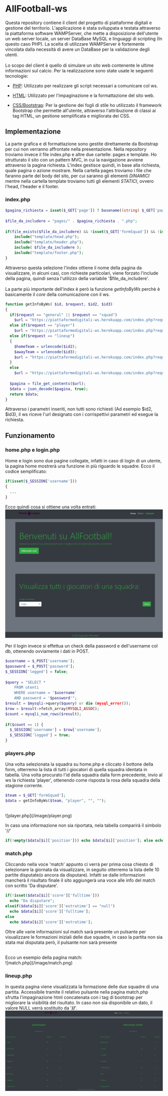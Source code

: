 # AllFootball-ws
Questa repository contiene il client del progetto di piattaforme digitali e gestione del territorio.
L'applicazione è stata sviluppata e testata attraverso la piattaforma software WAMPServer, che mette a disposizione dell'utente un web server locale, un server DataBase MySQL e linguaggi di scripting (In questo caso PHP). La scelta di utilizzare WAMPServer è fortemente vincolata dalla necessità di avere un DataBase per la validazione degli utenti. <br><br>
Lo scopo del client è quello di simulare un sito web contenente le ultime informazioni sul calcio. Per la realizzazione sono state usate le seguenti tecnologie:

  - [PHP](https://www.php.net/): Utilizzato per realizzare gli script necessari a comunicare col ws.

  - [HTML](https://it.wikipedia.org/wiki/HTML): Utilizzato per l'impaginazione e la formattazione del sito web.

  - [CSS/Bootstrap](https://getbootstrap.com/): Per la gestione dei fogli di stile ho utilizzato il framework Bootstrap che permette all'utente, attraverso l'attribuzione di classi ai tag HTML, un gestione semplificata e migliorata dei CSS.

## Implementazione
La parte grafica e di formattazione sono gestite direttamente da Bootstrap per cui non verranno affrontate nella presentazione.
Nella repository troviamo invece il file index.php e altre due cartelle: pages e template. Ho strutturato il sito con un pattern MVC, in cui la navigazione avviene attraverso la pagina richiesta. L'index gestisce quindi, in base alla richiesta, quale pagina o azione mostrare.
Nella cartella pages troviamo i file che faranno parte del body del sito, per cui saranno gli elementi <em>DINAMICI</em> mentre nella cartella
template troviamo tutti gli elementi <em>STATICI</em>, ovvero l'head, l'header e il footer.<br>

### index.php

```php
$pagina_richiesta = isset($_GET['page']) ? basename((string) $_GET['page']) : $pagina_di_default;

$file_da_includere = "pages/" . $pagina_richiesta . ".php";

if(file_exists($file_da_includere) && !isset($_GET['formSquad']) && !isset($_GET['fixId']) && !isset($_GET['daily_n'])){
    include("template/head.php");
    include("template/header.php");
    include( $file_da_includere );
    include("template/footer.php");
}
```

Attraverso questa selezione l'index ottiene il nome della pagina da visualizzare, in alcuni casi, con richieste particolari, viene forzato l'include della pagina, quindi senza l'utilizzo della variabile '$file_da_includere'.
<br><br>
La parte più importante dell'index è però la funzione <em>getInfoByWs</em> perchè è basicamente il <em>core</em> della comunicazione con il ws.
```php
function getInfoByWs( $id, $request, $id2, $id3)
{
  if($request == "general" || $request == "squad")
    $url = "https://piattaformedigitali-ws.herokuapp.com/index.php?request=". $request ."&league-id=". $id;
  else if($request == "player")
    $url = "https://piattaformedigitali-ws.herokuapp.com/index.php?request=player&team_id=". $id;
  else if($request == "lineup")
  {
    $homeTeam = urlencode($id2);
    $awayTeam = urlencode($id3);
    $url = "https://piattaformedigitali-ws.herokuapp.com/index.php?request=lineup&fix_id=". $id ."&home-team=". $homeTeam ."&away-team=". $awayTeam;
  }
  else
    $url = "https://piattaformedigitali-ws.herokuapp.com/index.php?request=roundfix&league-id=". $id ."&round=". $id2;

  $pagina = file_get_contents($url);
  $data = json_decode($pagina, true);
  return $data;
}
  ```
  Attraverso i parametri inseriti, non tutti sono richiesti (Ad esempio $id2, $id3), il ws riceve l'url designato con i corrispettivi parametri ed esegue la richiesta.

## Funzionamento
### home.php e login.php
  Home e login sono due pagine collegate, infatti in caso di login di un utente, la pagina home mostrerà una funzione in più riguardo le squadre. Ecco il codice semplificato:
  ```php
  if(isset($_SESSION['username']))
  {
    ...
  }
  ```
  Ecco quindi cosa si ottiene una volta entrati:<br>
  ![home.php](/image/home.png)


  Per il login invece si effettua un check della password e dell'username col db, ottenendo ovviamente i dati in POST.

  ```php
  $username = $_POST['username'];
  $password = $_POST['password'];
  $_SESSION['logged'] = false;

  $query = "SELECT *
      FROM utenti
      WHERE username = '$username'
      AND password = '$password'";
  $result = $mysqli->query($query) or die (mysql_error());
  $row = $result->fetch_array(MYSQLI_ASSOC);
  $count = mysqli_num_rows($result);

  if($count == 1) {
    $_SESSION['username'] = $row['username'];
    $_SESSION['logged'] = true;
  }
  ```
### players.php

  Una volta selezionata la squadra su home.php e cliccato il bottone della form, otterremo la lista di tutti i giocatori di quella squadra identata in tabella.
  Una volta procurato l'id della squadra dalla form precedente, invio al ws la richiesta 'player', ottenendo come risposta la rosa della squadra della stagione corrente.
  ```php
  $team = $_GET['formSquad'];
  $data = getInfoByWs($team, "player", "", "");
  ```
  <br>
  ![player.php](/image/player.png)

  In caso una informazione non sia riportata, nela tabella comparirà il simbolo '//'
  ```php
  if(!empty($data[$i]['position'])) echo $data[$i]['position']; else echo "//"; echo "<br><br>"; // Posizione
  ```  

### match.php

  Cliccando nella voce 'match' appunto ci verrà per prima cosa chiesto di selezionare la giornata da visualizzare, in seguito otterremo la lista delle 10 partite disputate(o ancora da disputare). Infatti se dalle informazioni mancherà il risultato finale il sito aggiungerà una voce alle info del match con scritto 'Da disputare'.
  ```php
  if(!isset($data[$i]['score']['fulltime']))
    echo "Da disputare";
  elseif($data[$i]['score']['extratime'] == "null")
    echo $data[$i]['score']['fulltime'];
  else
    echo $data[$i]['score']['extratime'];
  ```  
  Oltre alle varie informazioni sul match sarà presente un pulsante per visualizzare le formazioni iniziali delle due squadre, in caso la partita non sia stata mai disputata però, il pulsante non sarà presente

  <br>
  Ecco un esempio della pagina match:<br>
  ![match.php](/image/match.png)

### lineup.php

  In questa pagina viene visualizzata la formazione delle due squadre di una partita. Accessibile tramite il relativo pulsante nella pagina match.php sfrutta l'impaginazione html concatenata con i tag di bootstrap per migliorare la visibilità del risultato. In caso non sia disponibile un dato, il valore NULL verrà sostituito da '<b>//</b>'.<br>
  ![lineup.php](/image/lineup.png)
